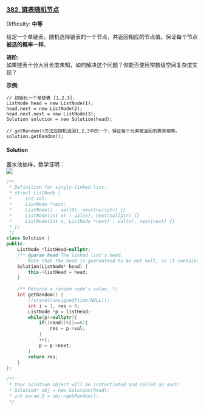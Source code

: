 ### [382\. 链表随机节点](https://leetcode-cn.com/problems/linked-list-random-node/)

Difficulty: **中等**


给定一个单链表，随机选择链表的一个节点，并返回相应的节点值。保证每个节点**被选的概率一样**。

**进阶:**  
如果链表十分大且长度未知，如何解决这个问题？你能否使用常数级空间复杂度实现？

**示例:**

```
// 初始化一个单链表 [1,2,3].
ListNode head = new ListNode(1);
head.next = new ListNode(2);
head.next.next = new ListNode(3);
Solution solution = new Solution(head);

// getRandom()方法应随机返回1,2,3中的一个，保证每个元素被返回的概率相等。
solution.getRandom();
```


#### Solution

蓄水池抽样，数学证明：  
![](https://gblobscdn.gitbook.com/assets%2F-M1hB-LnPpOmZGsmxY7T%2Fsync%2F7f6cb7892a4cd1f0fa58402ccf056519bc5b62c0.png?alt=media)

```cpp
​/**
 * Definition for singly-linked list.
 * struct ListNode {
 *     int val;
 *     ListNode *next;
 *     ListNode() : val(0), next(nullptr) {}
 *     ListNode(int x) : val(x), next(nullptr) {}
 *     ListNode(int x, ListNode *next) : val(x), next(next) {}
 * };
 */
class Solution {
public:
    ListNode *listHead=nullptr;
    /** @param head The linked list's head.
        Note that the head is guaranteed to be not null, so it contains at least one node. */
    Solution(ListNode* head) {
        this->listHead = head;
    }
    
    /** Returns a random node's value. */
    int getRandom() {
        //srand((unsigned)time(NULL));
        int i = 1, res = 0;
        ListNode *p = listHead;
        while(p!=nullptr){
            if((rand()%i)==0){
                res = p->val;
            }
            ++i;
            p = p->next;
        }
        return res;
    }
};

/**
 * Your Solution object will be instantiated and called as such:
 * Solution* obj = new Solution(head);
 * int param_1 = obj->getRandom();
 */
```